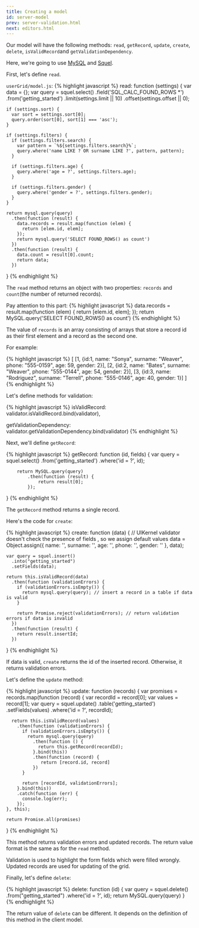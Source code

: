 ```yaml
---
title: Creating a model
id: server-model
prev: server-validation.html
next: editors.html
---
```


Our model will have the following methods: `read`, `getRecord`, `update`, `create`, `delete`, `isValidRecord`and `getValidationDependency`.

Here, we're going to use [MySQL](https://github.com/mysqljs/mysql) and [Squel](https://hiddentao.com/squel/).

First, let's define `read`. 

`userGrid/model.js`:
{% highlight javascript %}
read: function (settings) {
    var data = {};
    var query = squel.select()
      .field('SQL_CALC_FOUND_ROWS *')
      .from('getting_started')
      .limit(settings.limit || 10)
      .offset(settings.offset || 0);

    if (settings.sort) {
      var sort = settings.sort[0];
      query.order(sort[0], sort[1] === 'asc');
    }

    if (settings.filters) {
      if (settings.filters.search) {
        var pattern = `%${settings.filters.search}%`;
        query.where('name LIKE ? OR surname LIKE ?', pattern, pattern);
      }

      if (settings.filters.age) {
        query.where('age = ?', settings.filters.age);
      }

      if (settings.filters.gender) {
        query.where('gender = ?', settings.filters.gender);
      }
    }

    return mysql.query(query)
      .then(function (result) {
        data.records = result.map(function (elem) {
          return [elem.id, elem];
        });
        return mysql.query('SELECT FOUND_ROWS() as count')
      })
      .then(function (result) {
        data.count = result[0].count;
        return data;
      })
}
{% endhighlight %}

The `read` method returns an object with two properties: `records` and `count`(the number of returned records).
  
Pay attention to this part:
{% highlight javascript %}
data.records = result.map(function (elem) {
                    return [elem.id, elem];
                });
                return MySQL.query('SELECT FOUND_ROWS() as count')
{% endhighlight %}

The value of `records` is an array consisting of arrays that store a record id as their first element and 
a record as the second one. 

For example:

{% highlight javascript %}
[
   [1, {id:1, name: "Sonya", surname: "Weaver", phone: "555-0159", age: 59, gender: 2}],
   [2, {id:2, name: "Bates", surname: "Weaver", phone: "555-0144", age: 54, gender: 2}],
   [3, {id:3, name: "Rodriguez", surname: "Terrell", phone: "555-0146", age: 40, gender: 1}]
]
{% endhighlight %}


Let's define methods for validation:

{% highlight javascript %}
isValidRecord: validator.isValidRecord.bind(validator),

getValidationDependency: validator.getValidationDependency.bind(validator)
{% endhighlight %}

Next, we'll define `getRecord`:

{% highlight javascript %}
getRecord: function (id, fields) {
        var query = squel.select()
            .from('getting_started')
            .where('id = ?', id);

        return MySQL.query(query)
            .then(function (result) {
                return result[0];
            });
}
{% endhighlight %}

The `getRecord` method returns a single record. 

Here's the code for `create`:

{% highlight javascript %}
create: function (data) {
    // UIKernel validator doesn't check the presence of fields , so we assign default values
    data = Object.assign({
      name: '',
      surname: '',
      age: '',
      phone: '',
      gender: ''
    }, data);

    var query = squel.insert()
      .into("getting_started")
      .setFields(data);

    return this.isValidRecord(data)
      .then(function (validationErrors) {
        if (validationErrors.isEmpty()) {
          return mysql.query(query); // insert a record in a table if data is valid
        }
        
        return Promise.reject(validationErrors); // return validation errors if data is invalid
      })
      .then(function (result) {
        return result.insertId;
      })
  }
{% endhighlight %}
 
If data is valid, `create` returns the id of the inserted record. Otherwise, it returns validation errors.

Let's define the `update` method:

{% highlight javascript %}
  update: function (records) {
    var promises = records.map(function (record) {
      var recordId = record[0];
      var values = record[1];
      var query = squel.update()
        .table('getting_started')
        .setFields(values)
        .where('id = ?', recordId);

      return this.isValidRecord(values)
        .then(function (validationErrors) {
          if (validationErrors.isEmpty()) {
            return mysql.query(query)
              .then(function () {
                return this.getRecord(recordId);
              }.bind(this))
              .then(function (record) {
                 return [record.id, record]
              })
          }

          return [recordId, validationErrors];
        }.bind(this))
        .catch(function (err) {
          console.log(err);
        });
    }, this);

    return Promise.all(promises)
  }
{% endhighlight %}

This method returns validation errors and updated records. The return value format is the same as for the `read` method.

Validation is used to highlight the form fields which were filled wrongly.
Updated records are used for updating of the grid.

Finally, let's define `delete`:

{% highlight javascript %}
 delete: function (id) {
        var query = squel.delete()
            .from("getting_started")
            .where('id = ?', id);
        return MySQL.query(query)
    }
{% endhighlight %}
  
The return value of `delete` can be different. It depends on the definition of this method in the client model.